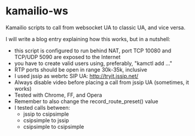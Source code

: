 kamailio-ws
===========

Kamailio scripts to call from websocket UA to classic UA, and vice versa.

I will write a blog entry explaining how this works, but in a nutshell:

- this script is configured to run behind NAT, port TCP 10080 and TCP/UDP 5090 are exposed to the Internet
- you have to create valid users using, preferably, "kamctl add ..."
- RTP ports should be open in range 30k-35k, inclusive
- I used jssip as webrtc SIP UA: http://tryit.jssip.net/
- Always disable video before placing a call from jssip UA (sometimes, it works)
- Tested with Chrome, FF, and Opera
- Remember to also change the record_route_preset() value
- I tested calls between:
	- jssip to csipsimple
	- csipsimple to jssip
	- csipsimple to csipsimple
